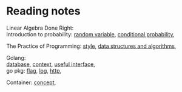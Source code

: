 # Reading notes

Linear Algebra Done Right:  
Introduction to probability:
[random variable](./probability/random_variable.md),
[conditional probability](./probability/conditional_probability.md),

The Practice of Programming:
[style](./practice/style.md),
[data structures and algorithms](./practice/algorithm.md),

Golang:  
[database](./golang/database.md), [context](./golang/context.md),
[useful interface](./golang/useful_interface.md),  
go pkg:
[flag](./golang/pkg/flag.md),
[log](./golang/pkg/log.md),
[http](./golang/pkg/http.md),

Container: [concept](./container/concept.md),
